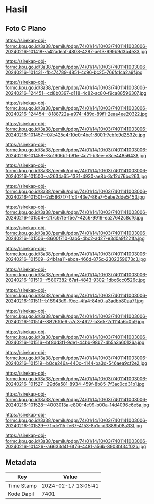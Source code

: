 # Hasil

## Foto C Plano

https://sirekap-obj-formc.kpu.go.id/3a38/pemilu/pdpr/74/01/14/10/03/7401141003006-20240216-101418--a42adeaf-4808-4287-ae13-999b9d3b4e33.jpg

https://sirekap-obj-formc.kpu.go.id/3a38/pemilu/pdpr/74/01/14/10/03/7401141003006-20240216-101431--fbc74789-4851-4c96-bc25-766fc1ca2a9f.jpg

https://sirekap-obj-formc.kpu.go.id/3a38/pemilu/pdpr/74/01/14/10/03/7401141003006-20240216-124451--cd8b0397-d118-4c82-ac80-f9ca88596307.jpg

https://sirekap-obj-formc.kpu.go.id/3a38/pemilu/pdpr/74/01/14/10/03/7401141003006-20240216-124454--8188722a-a974-489d-89f1-2eaa4ee20322.jpg

https://sirekap-obj-formc.kpu.go.id/3a38/pemilu/pdpr/74/01/14/10/03/7401141003006-20240216-101457--07e425c4-10c0-4be1-8001-7ebfe9d2832e.jpg

https://sirekap-obj-formc.kpu.go.id/3a38/pemilu/pdpr/74/01/14/10/03/7401141003006-20240216-101458--3c1906bf-b81e-4c71-b3ee-e3ce44856438.jpg

https://sirekap-obj-formc.kpu.go.id/3a38/pemilu/pdpr/74/01/14/10/03/7401141003006-20240216-101500--a2634a65-1331-4930-ae8b-3c12d76bc263.jpg

https://sirekap-obj-formc.kpu.go.id/3a38/pemilu/pdpr/74/01/14/10/03/7401141003006-20240216-101501--2d5867f7-1fc3-43e7-86a7-5ebe2dde5453.jpg

https://sirekap-obj-formc.kpu.go.id/3a38/pemilu/pdpr/74/01/14/10/03/7401141003006-20240216-101504--217c97fe-f5e7-42c6-9919-ea27642c8cf6.jpg

https://sirekap-obj-formc.kpu.go.id/3a38/pemilu/pdpr/74/01/14/10/03/7401141003006-20240216-101506--8600f710-0ab5-4bc2-ad27-e3d0a9f221fa.jpg

https://sirekap-obj-formc.kpu.go.id/3a38/pemilu/pdpr/74/01/14/10/03/7401141003006-20240216-101509--24b1aa11-ebca-466d-875c-2302359673c3.jpg

https://sirekap-obj-formc.kpu.go.id/3a38/pemilu/pdpr/74/01/14/10/03/7401141003006-20240216-101510--f5807382-67af-4843-9302-1dbc6cc0526c.jpg

https://sirekap-obj-formc.kpu.go.id/3a38/pemilu/pdpr/74/01/14/10/03/7401141003006-20240216-101511--b16943d9-f9ec-4fa4-84b0-a3adbb80aa7f.jpg

https://sirekap-obj-formc.kpu.go.id/3a38/pemilu/pdpr/74/01/14/10/03/7401141003006-20240216-101514--8826f0e6-a7c3-4627-b3e5-2c1114a6c0b9.jpg

https://sirekap-obj-formc.kpu.go.id/3a38/pemilu/pdpr/74/01/14/10/03/7401141003006-20240216-101516--bf8dd3f1-9de1-44bb-98b7-4b5a3a60126a.jpg

https://sirekap-obj-formc.kpu.go.id/3a38/pemilu/pdpr/74/01/14/10/03/7401141003006-20240216-101519--b0ce246a-440c-4144-ba3d-546aea9cf2e2.jpg

https://sirekap-obj-formc.kpu.go.id/3a38/pemilu/pdpr/74/01/14/10/03/7401141003006-20240216-101527--29d6a581-8934-459f-8b85-7f3ac0cd31b1.jpg

https://sirekap-obj-formc.kpu.go.id/3a38/pemilu/pdpr/74/01/14/10/03/7401141003006-20240216-101528--4003013a-e800-4e99-b00a-14d4096c6e5a.jpg

https://sirekap-obj-formc.kpu.go.id/3a38/pemilu/pdpr/74/01/14/10/03/7401141003006-20240216-101529--7fcde115-fe67-4153-8b1c-d3888b08a33f.jpg

https://sirekap-obj-formc.kpu.go.id/3a38/pemilu/pdpr/74/01/14/10/03/7401141003006-20240216-101426--a6633d4f-6f76-4481-a56b-8903bf34f02b.jpg


## Metadata

| Key        | Value               |
| ---------- | ------------------- |
| Time Stamp | 2024-02-17 13:05:41 |
| Kode Dapil | 7401                |



